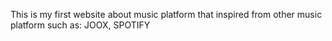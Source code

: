 This is my first website about music platform that inspired from other music platform such as: JOOX, SPOTIFY
